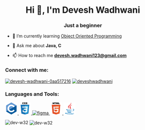 <h1 align="center">Hi 👋, I'm Devesh Wadhwani</h1>
<h3 align="center">Just a beginner</h3>

- 🔭 I’m currently learning [Object Oriented Programming](https://github.com/Dev-W32/OOPS-Programs)

- 💬 Ask me about **Java, C**

- 📫 How to reach me **devesh.wadhwani123@gmail.com**

<h3 align="left">Connect with me:</h3>
<p align="left">
<a href="https://linkedin.com/in/devesh-wadhwani-0aa517216" target="blank"><img align="center" src="https://raw.githubusercontent.com/rahuldkjain/github-profile-readme-generator/master/src/images/icons/Social/linked-in-alt.svg" alt="devesh-wadhwani-0aa517216" height="30" width="40" /></a>
<a href="https://instagram.com/deveshwadhwani" target="blank"><img align="center" src="https://raw.githubusercontent.com/rahuldkjain/github-profile-readme-generator/master/src/images/icons/Social/instagram.svg" alt="deveshwadhwani" height="30" width="40" /></a>
</p>

<h3 align="left">Languages and Tools:</h3>
<p align="left"> <a href="https://www.cprogramming.com/" target="_blank"> <img src="https://raw.githubusercontent.com/devicons/devicon/master/icons/c/c-original.svg" alt="c" width="40" height="40"/> </a> <a href="https://www.w3schools.com/css/" target="_blank"> <img src="https://raw.githubusercontent.com/devicons/devicon/master/icons/css3/css3-original-wordmark.svg" alt="css3" width="40" height="40"/> </a> <a href="https://www.figma.com/" target="_blank"> <img src="https://www.vectorlogo.zone/logos/figma/figma-icon.svg" alt="figma" width="40" height="40"/> </a> <a href="https://www.w3.org/html/" target="_blank"> <img src="https://raw.githubusercontent.com/devicons/devicon/master/icons/html5/html5-original-wordmark.svg" alt="html5" width="40" height="40"/> </a> <a href="https://www.java.com" target="_blank"> <img src="https://raw.githubusercontent.com/devicons/devicon/master/icons/java/java-original.svg" alt="java" width="40" height="40"/> </a> </p>

<p><img align="left" src="https://github-readme-stats.vercel.app/api/top-langs?username=dev-w32&show_icons=true&locale=en&layout=compact" alt="dev-w32" /></p>

<p>&nbsp;<img align="center" src="https://github-readme-stats.vercel.app/api?username=dev-w32&show_icons=true&locale=en" alt="dev-w32" /></p>
